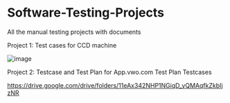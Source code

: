 # Software-Testing-Projects
All the manual testing projects with documents

Project 1: Test cases for CCD machine

![image](https://github.com/nagakln116/Software-Testing-Projects/assets/174232677/d5a48430-8676-481d-8835-acda7592950c)

Project 2: Testcase and Test Plan for App.vwo.com Test Plan Testcases

https://drive.google.com/drive/folders/11eAx342NHP1NGiqD_yQMAqfkZkbIjzNR



